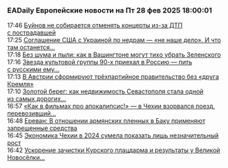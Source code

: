 <h3>EADaily Европейские новости на Пт 28 фев 2025 18:00:01</h3>
<div class="rssn table">
  <span class="smaller gray hspace">17:46</span> <a class="nodecor" href="https://eadaily.com/ru/news/2025/02/28/buynov-ne-sobiraetsya-otmenyat-koncerty-iz-za-dtp-s-postradavshey">Буйнов не собирается отменять концерты из-за ДТП с пострадавшей</a>
</div>
<div class="rssn table">
  <span class="smaller gray hspace">17:25</span> <a class="nodecor" href="https://eadaily.com/ru/news/2025/02/28/soglashenie-ssha-s-ukrainoy-po-nedram-ne-nashe-delo-i-chto-tam-ostanetsya-k-letu">Соглашение США с Украиной по недрам — «не наше дело». И что там останется...</a>
</div>
<div class="rssn table">
  <span class="smaller gray hspace">17:18</span> <a class="nodecor" href="https://eadaily.com/ru/news/2025/02/28/bez-shuma-i-pyli-kak-v-vashingtone-mogut-tiho-ubrat-zelenskogo">Без шума и пыли: как в Вашингтоне могут тихо убрать Зеленского</a>
</div>
<div class="rssn table">
  <span class="smaller gray hspace">17:16</span> <a class="nodecor" href="https://eadaily.com/ru/news/2025/02/28/zvezda-kultovoy-gruppy-90-h-priehal-v-rossiyu-pit-s-russkimi-emu-zapreshcheno">Звезда культовой группы 90-х приехал в Россию — пить с русскими ему...</a>
</div>
<div class="rssn table">
  <span class="smaller gray hspace">17:13</span> <a class="nodecor" href="https://eadaily.com/ru/news/2025/02/28/v-avstrii-sformiruyut-tryohpartiynoe-pravitelstvo-bez-druga-kremlya">В Австрии сформируют трёхпартийное правительство без «друга Кремля»</a>
</div>
<div class="rssn table">
  <span class="smaller gray hspace">17:10</span> <a class="nodecor" href="https://eadaily.com/ru/news/2025/02/28/zolotoy-bereg-kak-nedvizhimost-sevastopolya-stala-odnoy-iz-samyh-dorogih-v-rossii">Золотой берег: как недвижимость Севастополя стала одной из самых дорогих...</a>
</div>
<div class="rssn table">
  <span class="smaller gray hspace">16:57</span> <a class="nodecor" href="https://eadaily.com/ru/news/2025/02/28/kak-v-filmah-pro-apokalipsis-v-chehii-vzorvalsya-poezd-perevozivshiy-benzol">«Как в фильмах про апокалипсис!» — в Чехии взорвался поезд, перевозивший...</a>
</div>
<div class="rssn table">
  <span class="smaller gray hspace">16:48</span> <a class="nodecor" href="https://eadaily.com/ru/news/2025/02/28/erevan-v-otnoshenii-armyanskih-plennyh-v-baku-primenyayut-zapreshchennye-sredstva">Ереван: В отношении армянских пленных в Баку применяют запрещенные средства</a>
</div>
<div class="rssn table">
  <span class="smaller gray hspace">16:45</span> <a class="nodecor" href="https://eadaily.com/ru/news/2025/02/28/ekonomika-chehii-v-2024-sumela-pokazat-lish-neznachitelnyy-rost">Экономика Чехии в 2024 сумела показать лишь незначительный рост</a>
</div>
<div class="rssn table">
  <span class="smaller gray hspace">16:42</span> <a class="nodecor" href="https://eadaily.com/ru/news/2025/02/28/uskorenie-zachistki-kurskogo-placdarma-i-rezultaty-u-velikoy-novosyolki-i-dzerzhinska">Ускорение зачистки Курского плацдарма и результаты у Великой Новосёлки...</a>
</div>